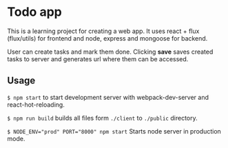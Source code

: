 # Todo app

This is a learning project for creating a web app.
It uses react + flux (flux/utils) for frontend and node, express and mongoose for backend.

User can create tasks and mark them done. Clicking **save** saves created tasks to server and generates url where
them can be accessed.

## Usage
`$ npm start` to start development server with webpack-dev-server and react-hot-reloading.

`$ npm run build` builds all files form `./client` to `./public` directory.

`$ NODE_ENV="prod" PORT="8000" npm start` Starts node server in production mode.
